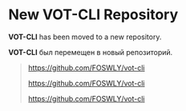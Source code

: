 # New VOT-CLI Repository

**VOT-CLI** has been moved to a new repository.

**VOT-CLI** был перемещен в новый репозиторий.

> https://github.com/FOSWLY/vot-cli
>
> https://github.com/FOSWLY/vot-cli
>
> https://github.com/FOSWLY/vot-cli